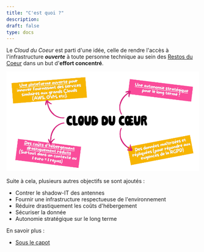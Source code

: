 ```yaml
---
title: "C'est quoi ?"
description:
draft: false
type: docs
---
```


Le *Cloud du Coeur* est parti d'une idée, celle de rendre l'accès à l'infrastructure ***ouverte*** à toute personne technique au sein des [Restos du Coeur](https://www.restosducoeur.org/) dans un but d'**effort concentré**.

![](cdc-explication1.png)

Suite à cela, plusieurs autres objectifs se sont ajoutés :

- Contrer le shadow-IT des antennes
- Fournir une infrastructure respectueuse de l'environnement
- Réduire drastiquement les coûts d'hébergement
- Sécuriser la donnée
- Autonomie stratégique sur le long terme

En savoir plus :

- [Sous le capot](./sous-le-capot)
